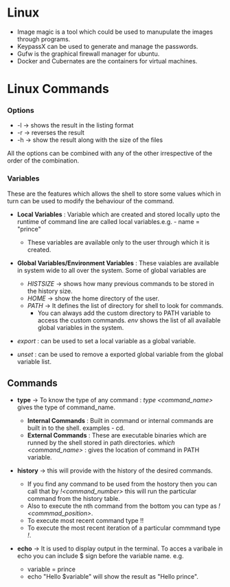 # Linux

*  Image magic is a tool which could be used to manupulate the images through programs.
*  KeypassX can be used to generate and manage the passwords.
*  Gufw is the graphical firewall manager for ubuntu.
*  Docker and Cubernates are the containers for virtual machines.


# Linux Commands

### Options
- -l -> shows the result in the listing format
- -r -> reverses the result
- -h -> show the result along with the size of the files  

All the options can be combined with any of the other irrespective of the order of the combination.


### Variables 
These are the features which allows the shell to store some values which in turn can be used to modify the behaviour of the command.
- __Local Variables__ : Variable which are created and stored locally upto the runtime of command line are called local variables.e.g. - name = "prince"
    - These variables are available only to the user through which it is created.

- __Global Variables/Environment Variables__ : These vaiables are available in system wide to all over the system. Some of global variables are 
    - _HISTSIZE_ -> shows how many previous commands to be stored in the history size.
    - _HOME_ -> show the home directory of the user.
    - _PATH_ -> It defines the list of directory for shell to look for commands.
        - You can always add the custom directory to PATH variable to access the custom commands.
_env_ shows the list of all available global variables in the system.
- _export <variable name>_ : can be used to set a local variable as a global variable.
- _unset <variable name>_ : can be used to remove a exported global variable from the global variable list.

## Commands


- __type__ -> To know the type of any command : _type <command_name>_ gives the type of command_name.
    - __Internal Commands__ : Built in command or internal commands are built in to the shell. examples - cd.
    - __External Commands__ : These are executable binaries which are runned by the shell stored in path directories.
_which <command_name>_ : gives the location of command in PATH variable.


- __history__ -> this will provide with the history of the desired commands.  
    - If you find any command to be used from the hostory then you can call that by _!<command_number>_ this will run the particular command from the history table.  
    - Also to execute the nth command from the bottom you can type as _!<commmad_position>_.  
    - To execute most recent command type !!
    - To execute the most recent iteration of a particular commmand type _!<command>_.

- __echo__ -> It is used to display output in the terminal. To acces a varibale in echo you can include $ sign before the variable name. e.g.
    - variable = prince
    - echo "Hello $variable" will show the result as "Hello prince".

